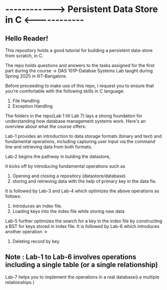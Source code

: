 # ------------> Persistent Data Store in C <------------

## Hello Reader!

This repository holds a good tutorial for building a persistent data-store from scratch, in C.

The repo holds questions and answers to the tasks assigned for the first part during the course ->  DAS 101P-Databse Systems Lab 
taught during Spring 2025 in IIIT-Bangalore.

Before proceeding to make use of this repo, I request you to ensure that you're comfortable with the following skills in C language:
1. File Handling
2. Exception Handling

The folders in the repo(Lab 1 till Lab 7) lays a strong foundation for understanding how database management systems work.
Here's an overview about what the course offers:


Lab-1 provides an introduction to data storage formats (binary and text) and fundamental operations, including capturing user input via the command line and retrieving data from both formats.

Lab-2 begins the pathway in bulding the datastore,

It kicks off by introducing fundamental operations such as 
1. Opening and closing a repository (datastore/database) 
2. storing and retrieving data with the help of primary key in the data fie.

It is followed by Lab-3 and Lab-4 which optimizes the above operations as follows:
1. Introduces an index file.
2. Loading keys into the index file while storing new data

Lab-5 further optimizes the search for a key in the index file by constructing a BST for keys stored in index file.
It is followed by Lab-6 which introduces another operation ->
1. Deleting record by key.
## Note : Lab-1 to Lab-6 involves operations including a single table (or a single relationship)
Lab-7 helps you to implement the operations in a real database(i.e multiple relationships )
